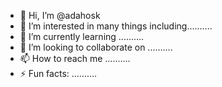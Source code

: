 - 👋 Hi, I’m @adahosk
- 👀 I’m interested in many things including..........
- 🌱 I’m currently learning ..........
- 💞️ I’m looking to collaborate on ..........
- 📫 How to reach me ..........
- ⚡ Fun facts: ..........

<!---
adahosk/adahosk is a ✨ special ✨ repository because its `README.md` (this file) appears on your GitHub profile.
You can click the Preview link to take a look at your changes.
--->

